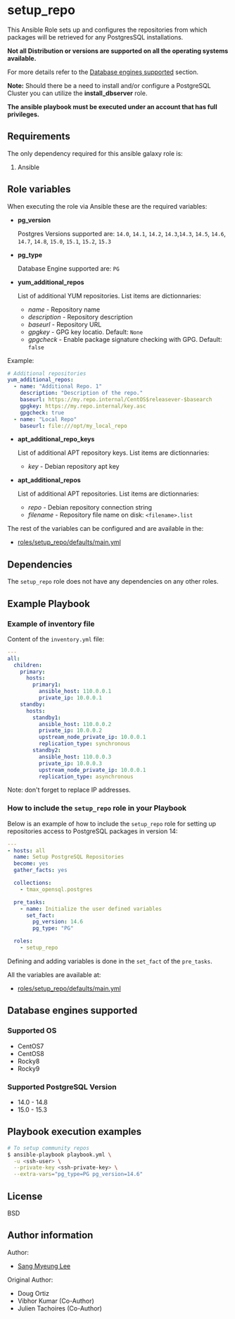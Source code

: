 # setup_repo

This Ansible Role sets up and configures the repositories from which
packages will be retrieved for any PostgresSQL installations.

**Not all Distribution or versions are supported on all the operating systems
available.**

For more details refer to the
[Database engines supported](#database-engines-supported) section.

**Note:**
Should there be a need to install and/or configure a PostgreSQL  Cluster
you can utilize the **install_dbserver** role.

**The ansible playbook must be executed under an account that has full
privileges.**

## Requirements

The only dependency required for this ansible galaxy role is:

1. Ansible

## Role variables

When executing the role via Ansible these are the required variables:

- **pg_version**

  Postgres Versions supported are: `14.0`, `14.1`, `14.2`, `14.3`,`14.3`, `14.5`, `14.6`, `14.7`, `14.8`, `15.0`, `15.1`, `15.2`, `15.3`

- **pg_type**

  Database Engine supported are: `PG`

- **yum_additional_repos**

  List of additional YUM repositories. List items are dictionnaries:

  - _name_ - Repository name
  - _description_ - Repository description
  - _baseurl_ - Repository URL
  - _gpgkey_ - GPG key locatio. Default: `None`
  - _gpgcheck_ - Enable package signature checking with GPG. Default: `false`

Example:

```yaml
# Additional repositories
yum_additional_repos:
  - name: "Additional Repo. 1"
    description: "Description of the repo."
    baseurl: https://my.repo.internal/CentOS$releasever-$basearch
    gpgkey: https://my.repo.internal/key.asc
    gpgcheck: true
  - name: "Local Repo"
    baseurl: file:///opt/my_local_repo
```

- **apt_additional_repo_keys**

  List of additional APT repository keys. List items are dictionnaries:

  - _key_ - Debian repository apt key


- **apt_additional_repos**

  List of additional APT repositories. List items are dictionnaries:

  - _repo_ - Debian repository connection string
  - _filename_ - Repository file name on disk: `<filename>.list`

The rest of the variables can be configured and are available in the:

- [roles/setup_repo/defaults/main.yml](./defaults/main.yml)

## Dependencies

The `setup_repo` role does not have any dependencies on any other roles.

## Example Playbook

### Example of inventory file

Content of the `inventory.yml` file:

```yaml
---
all:
  children:
    primary:
      hosts:
        primary1:
          ansible_host: 110.0.0.1
          private_ip: 10.0.0.1
    standby:
      hosts:
        standby1:
          ansible_host: 110.0.0.2
          private_ip: 10.0.0.2
          upstream_node_private_ip: 10.0.0.1
          replication_type: synchronous
        standby2:
          ansible_host: 110.0.0.3
          private_ip: 10.0.0.3
          upstream_node_private_ip: 10.0.0.1
          replication_type: asynchronous
```

Note: don't forget to replace IP addresses.

### How to include the `setup_repo` role in your Playbook

Below is an example of how to include the `setup_repo` role for
setting up repositories access to PostgreSQL packages in version 14:

```yaml
---
- hosts: all
  name: Setup PostgreSQL Repositories
  become: yes
  gather_facts: yes

  collections:
    - tmax_opensql.postgres

  pre_tasks:
    - name: Initialize the user defined variables
      set_fact:
        pg_version: 14.6
        pg_type: "PG"

  roles:
    - setup_repo
```

Defining and adding variables is done in the `set_fact` of the `pre_tasks`.

All the variables are available at:

- [roles/setup_repo/defaults/main.yml](./defaults/main.yml)
## Database engines supported
### Supported OS
- CentOS7
- CentOS8
- Rocky8
- Rocky9

### Supported PostgreSQL Version
- 14.0 - 14.8
- 15.0 - 15.3

## Playbook execution examples

```bash
# To setup community repos
$ ansible-playbook playbook.yml \
  -u <ssh-user> \
  --private-key <ssh-private-key> \
  --extra-vars="pg_type=PG pg_version=14.6"
```

## License

BSD

## Author information

Author:
  * [Sang Myeung Lee](https://github.com/sungmu1)

Original Author:
  * Doug Ortiz
  * Vibhor Kumar (Co-Author)
  * Julien Tachoires (Co-Author)

